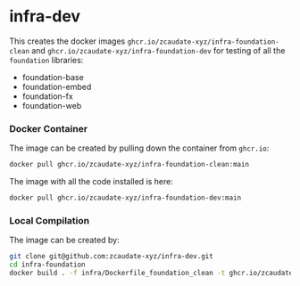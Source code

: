 # infra-dev

This creates the docker images `ghcr.io/zcaudate-xyz/infra-foundation-clean` and `ghcr.io/zcaudate-xyz/infra-foundation-dev` for testing of all the `foundation` libraries:
  - foundation-base
  - foundation-embed
  - foundation-fx
  - foundation-web

### Docker Container

The image can be created by pulling down the container from `ghcr.io`:

```bash
docker pull ghcr.io/zcaudate-xyz/infra-foundation-clean:main
```

The image with all the code installed is here:

```bash
docker pull ghcr.io/zcaudate-xyz/infra-foundation-dev:main
```

### Local Compilation

The image can be created by:

```bash
git clone git@github.com:zcaudate-xyz/infra-dev.git
cd infra-foundation
docker build . -f infra/Dockerfile_foundation_clean -t ghcr.io/zcaudate-xyz/infra-foundation-clean:main
```
